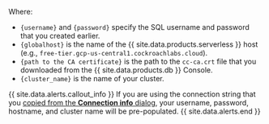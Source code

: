 Where:

- `{username}` and `{password}` specify the SQL username and password that you created earlier.
- `{globalhost}` is the name of the {{  site.data.products.serverless  }} host (e.g., `free-tier.gcp-us-central1.cockroachlabs.cloud`).
- `{path to the CA certificate}` is the path to the `cc-ca.crt` file that you downloaded from the {{  site.data.products.db  }} Console.
- `{cluster_name}` is the name of your cluster.

{{ site.data.alerts.callout_info }}
If you are using the connection string that you [copied from the **Connection info** dialog](#set-up-your-cluster-connection), your username, password, hostname, and cluster name will be pre-populated.
{{ site.data.alerts.end }}
